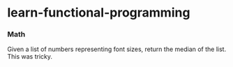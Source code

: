 # learn-functional-programming

### Math

Given a list of numbers representing font sizes, return the median of the list. This was tricky.

